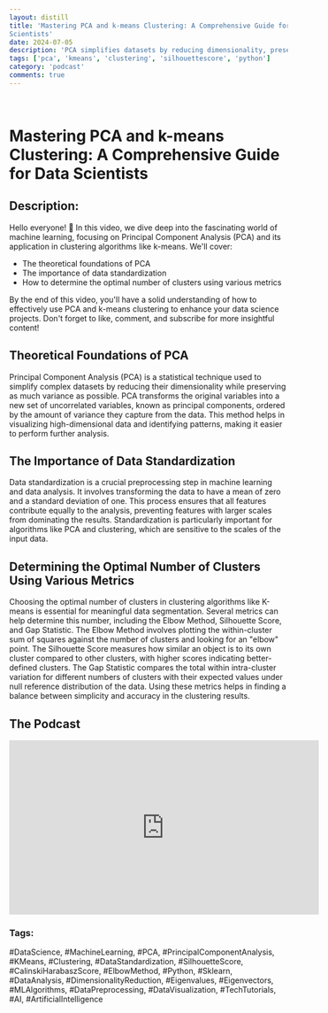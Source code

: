 ```yaml
---
layout: distill
title: 'Mastering PCA and k-means Clustering: A Comprehensive Guide for Data
Scientists'
date: 2024-07-05
description: 'PCA simplifies datasets by reducing dimensionality, preserving variance. Data standardization ensures equal feature contribution, crucial for algorithms like PCA and clustering. Optimal cluster number can be determined using metrics like Elbow Method, Silhouette Score, and Gap Statistic for meaningful data segmentation.'
tags: ['pca', 'kmeans', 'clustering', 'silhouettescore', 'python']
category: 'podcast'
comments: true
---
```

<br>

# Mastering PCA and k-means Clustering: A Comprehensive Guide for Data Scientists

## Description:
Hello everyone! 🌟 In this video, we dive deep into the fascinating world of machine learning, focusing on Principal Component Analysis (PCA) and its application in clustering algorithms like k-means. We'll cover:

- The theoretical foundations of PCA
- The importance of data standardization
- How to determine the optimal number of clusters using various metrics

By the end of this video, you'll have a solid understanding of how to effectively use PCA and k-means clustering to enhance your data science projects. Don't forget to like, comment, and subscribe for more insightful content!

## Theoretical Foundations of PCA

Principal Component Analysis (PCA) is a statistical technique used to simplify complex datasets by reducing their dimensionality while preserving as much variance as possible. PCA transforms the original variables into a new set of uncorrelated variables, known as principal components, ordered by the amount of variance they capture from the data. This method helps in visualizing high-dimensional data and identifying patterns, making it easier to perform further analysis.

## The Importance of Data Standardization

Data standardization is a crucial preprocessing step in machine learning and data analysis. It involves transforming the data to have a mean of zero and a standard deviation of one. This process ensures that all features contribute equally to the analysis, preventing features with larger scales from dominating the results. Standardization is particularly important for algorithms like PCA and clustering, which are sensitive to the scales of the input data.

## Determining the Optimal Number of Clusters Using Various Metrics

Choosing the optimal number of clusters in clustering algorithms like K-means is essential for meaningful data segmentation. Several metrics can help determine this number, including the Elbow Method, Silhouette Score, and Gap Statistic. The Elbow Method involves plotting the within-cluster sum of squares against the number of clusters and looking for an "elbow" point. The Silhouette Score measures how similar an object is to its own cluster compared to other clusters, with higher scores indicating better-defined clusters. The Gap Statistic compares the total within intra-cluster variation for different numbers of clusters with their expected values under null reference distribution of the data. Using these metrics helps in finding a balance between simplicity and accuracy in the clustering results.

## The Podcast

<iframe width="560" height="315" src="https://www.youtube.com/embed/J-c1kFBMj1w?si=Vc7J8g-KpxjRL32R" title="YouTube video player" frameborder="0" allow="accelerometer; autoplay; clipboard-write; encrypted-media; gyroscope; picture-in-picture; web-share" referrerpolicy="strict-origin-when-cross-origin" allowfullscreen></iframe>


### Tags:
#DataScience, #MachineLearning, #PCA, #PrincipalComponentAnalysis, #KMeans,
#Clustering, #DataStandardization, #SilhouetteScore, #CalinskiHarabaszScore,
#ElbowMethod, #Python, #Sklearn, #DataAnalysis, #DimensionalityReduction,
#Eigenvalues, #Eigenvectors, #MLAlgorithms, #DataPreprocessing,
#DataVisualization, #TechTutorials, #AI, #ArtificialIntelligence
